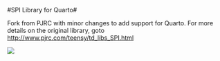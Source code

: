 #SPI Library for Quarto#

Fork from PJRC with minor changes to add support for Quarto. For more details on the original library, goto http://www.pjrc.com/teensy/td_libs_SPI.html

![](http://www.pjrc.com/teensy/td_libs_SPI_1.jpg)

